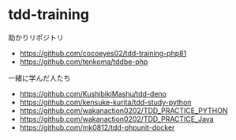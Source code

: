 # tdd-training

助かりリポジトリ

- https://github.com/cocoeyes02/tdd-training-php81
- https://github.com/tenkoma/tddbe-php

一緒に学んだ人たち

- https://github.com/KushibikiMashu/tdd-deno
- https://github.com/kensuke-kurita/tdd-study-python
- https://github.com/wakanaction0202/TDD_PRACTICE_PYTHON
- https://github.com/wakanaction0202/TDD_PRACTICE_Java
- https://github.com/mk0812/tdd-phpunit-docker
